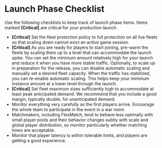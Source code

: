 # Launch Phase Checklist<a name="gamelift_quickstart_customservers_launch_checklist"></a>

Use the following checklists to keep track of launch phase items\. Items marked **\[Critical\]** are critical for your production launch\.
+ **\[Critical\]** Set the fleet protection policy to full protection on all live fleets so that scaling down cannot evict an active game session\.
+ **\[Critical\]** As you are ready for players to start joining, pre\-warm the fleets by scaling them up to a level that can accommodate the launch spike\. You can set the minimum amount relatively high for your launch and reduce it when you have more stable traffic\. Optionally, to scale up in preparation for the release, you can disable automatic scaling and manually set a desired fleet capacity\. When the traffic has stabilized, you can re\-enable automatic scaling\. This helps keep your minimum instance amount at a lower level through the launch\.
+ **\[Critical\]** Set fleet maximum sizes sufficiently high to accommodate at least peak anticipated demand\. We recommend that you include a good margin, typically double, for unanticipated demand\.
+  Monitor everything very carefully as the first players arrive\. Encourage the whole team to participate in the event in a war room\.
+  Matchmakers, including FlexMatch, tend to behave less optimally with small player pools and their behavior changes subtly with scale and global player distribution, so monitor particularly whether matching times are acceptable\.
+  Monitor that player latency is within tolerable limits, and players are getting a good experience\.